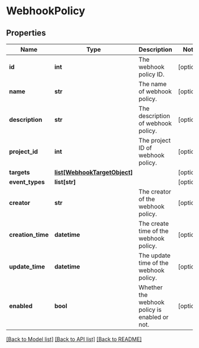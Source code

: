 # WebhookPolicy

## Properties
Name | Type | Description | Notes
------------ | ------------- | ------------- | -------------
**id** | **int** | The webhook policy ID. | [optional] 
**name** | **str** | The name of webhook policy. | [optional] 
**description** | **str** | The description of webhook policy. | [optional] 
**project_id** | **int** | The project ID of webhook policy. | [optional] 
**targets** | [**list[WebhookTargetObject]**](WebhookTargetObject.md) |  | [optional] 
**event_types** | **list[str]** |  | [optional] 
**creator** | **str** | The creator of the webhook policy. | [optional] 
**creation_time** | **datetime** | The create time of the webhook policy. | [optional] 
**update_time** | **datetime** | The update time of the webhook policy. | [optional] 
**enabled** | **bool** | Whether the webhook policy is enabled or not. | [optional] 

[[Back to Model list]](../README.md#documentation-for-models) [[Back to API list]](../README.md#documentation-for-api-endpoints) [[Back to README]](../README.md)


